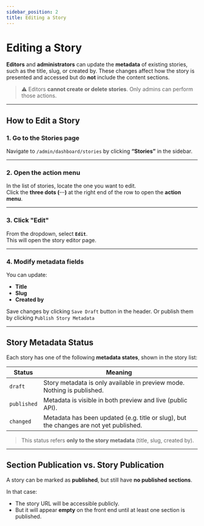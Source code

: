 ```yaml
---
sidebar_position: 2
title: Editing a Story
---
```


# Editing a Story

**Editors** and **administrators** can update the **metadata** of existing stories, such as the title, slug, or created by. These changes affect how the story is presented and accessed but do **not** include the content sections.

> ⚠️ Editors **cannot create or delete stories**. Only admins can perform those actions.

---

## How to Edit a Story

### 1. Go to the Stories page

Navigate to `/admin/dashboard/stories` by clicking **“Stories”** in the sidebar.

---

### 2. Open the action menu

In the list of stories, locate the one you want to edit.  
Click the **three dots (···)** at the right end of the row to open the **action menu**.

---

### 3. Click "Edit"

From the dropdown, select **`Edit`**.  
This will open the story editor page.

---

### 4. Modify metadata fields

You can update:

- **Title**
- **Slug**
- **Created by**

Save changes by clicking  `Save Draft` button in the header.
Or publish them by clicking `Publish Story Metadata`

---

## Story Metadata Status

Each story has one of the following **metadata states**, shown in the story list:

| Status     | Meaning                                                                 |
|------------|-------------------------------------------------------------------------|
| `draft`    | Story metadata is only available in preview mode. Nothing is published. |
| `published`| Metadata is visible in both preview and live (public API).              |
| `changed`  | Metadata has been updated (e.g. title or slug), but the changes are not yet published. |

> This status refers **only to the story metadata** (title, slug, created by).  


---

## Section Publication vs. Story Publication

A story can be marked as **published**, but still have **no published sections**.

In that case:
- The story URL will be accessible publicly.
- But it will appear **empty** on the front end until at least one section is published.